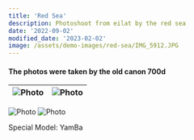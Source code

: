 ```yaml
---
title: 'Red Sea'
description: Photoshoot from eilat by the red sea
date: '2022-09-02'
modified_date: '2023-02-02'
image: /assets/demo-images/red-sea/IMG_5912.JPG
---
```


#### The photos were taken by the old canon 700d

| ![Photo](@@baseUrl@@/assets/demo-images/red-sea/IMG_6034.JPG) | ![Photo](@@baseUrl@@/assets/demo-images/red-sea/IMG_6073.JPG) |
| --- | --- |

![Photo](@@baseUrl@@/assets/demo-images/red-sea/IMG_5906.JPG)
![Photo](@@baseUrl@@/assets/demo-images/red-sea/IMG_6122.JPG)

Special Model: YamBa
